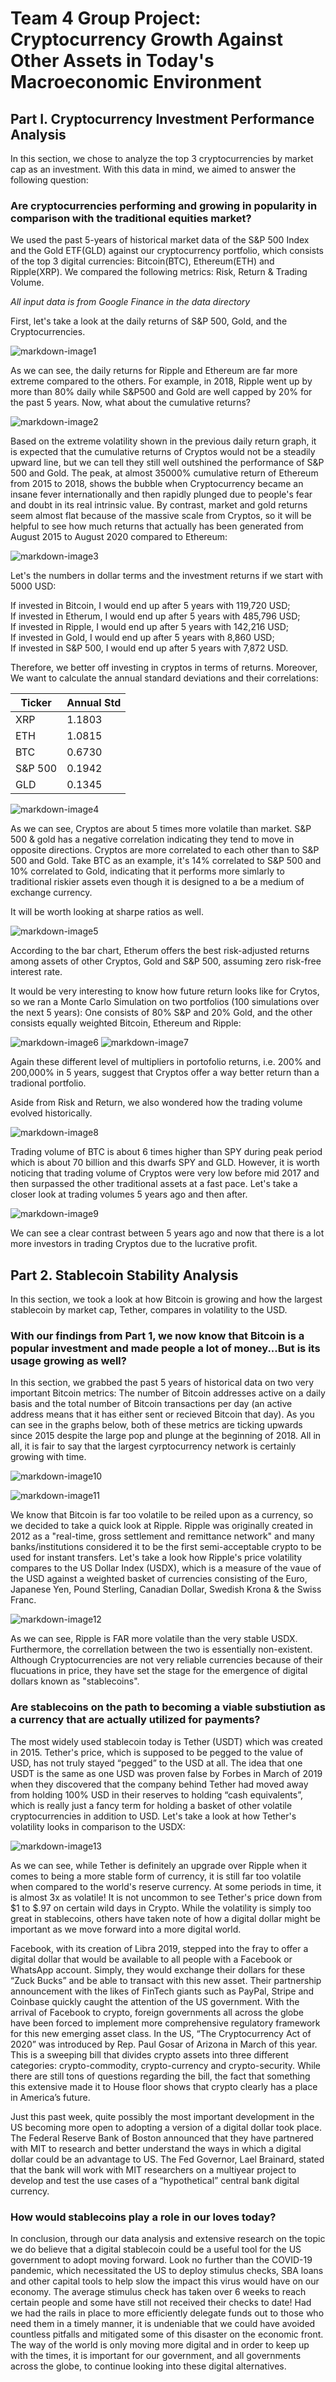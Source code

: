 # Team 4 Group Project: Cryptocurrency Growth Against Other Assets in Today's Macroeconomic Environment

## Part I. Cryptocurrency Investment Performance Analysis

In this section, we chose to analyze the top 3 cryptocurrencies by market cap as an investment. With this data in mind, we aimed to answer the following question:

### Are cryptocurrencies performing and growing in popularity in comparison with the traditional equities market?

We used the past 5-years of historical market data of the S&P 500 Index and the Gold ETF(GLD) against our cryptocurrency portfolio, which consists of the top 3 digital currencies: Bitcoin(BTC), Ethereum(ETH) and Ripple(XRP). We compared the following metrics: Risk, Return & Trading Volume.

*All input data is from Google Finance in the data directory*

First, let's take a look at the daily returns of S&P 500, Gold, and the Cryptocurrencies. 

![markdown-image1](Image/p1_crypto_folio_plot.png)

As we can see, the daily returns for Ripple and Ethereum are far more extreme compared to the others. For example, in 2018, Ripple went up by more than 80% daily while S&P500 and Gold are well capped by 20% for the past 5 years. Now, what about the cumulative returns? 

![markdown-image2](Image/p1_cum_crypto_plot.png)

Based on the extreme volatility shown in the previous daily return graph, it is expected that the cumulative returns of Cryptos would not be a steadily upward line, but we can tell they still well outshined the performance of S&P 500 and Gold. The peak, at almost 35000% cumulative return of Ethereum from 2015 to 2018, shows the bubble when Cryptocurrency became an insane fever internationally and then rapidly plunged due to people's fear and doubt in its real intrinsic value. By contrast, market and gold returns seem almost flat because of the massive scale from Cryptos, so it will be helpful to see how much returns that actually has been generated from August 2015 to August 2020 compared to Ethereum: 

![markdown-image3](Image/p1_cum_single_plot.png)

Let's the numbers in dollar terms and the investment returns if we start with 5000 USD: 

If invested in Bitcoin, I would end up after 5 years with 119,720 USD; <br />
If invested in Etherum, I would end up after 5 years with 485,796 USD; <br />
If invested in Ripple, I would end up after 5 years with  142,216 USD; <br />
If invested in Gold, I would end up after 5 years with 8,860 USD; <br />
If invested in S&P 500, I would end up after 5 years with  7,872 USD.

Therefore, we better off investing in cryptos in terms of returns. Moreover, We want to calculate the annual standard deviations and their correlations: 

| Ticker  | Annual Std |
| --------| -----------|
| XRP     |    1.1803  |
| ETH     |    1.0815  |
| BTC     |    0.6730  |
| S&P 500 |    0.1942  |
| GLD     |    0.1345  |


![markdown-image4](Image/corr.png)

As we can see, Cryptos are about 5 times more volatile than market. S&P 500 & gold has a negative correlation indicating they tend to move in opposite directions. Cryptos are more correlated to each other than to S&P 500 and Gold. Take BTC as an example, it's 14% correlated to S&P 500 and 10% correlated to Gold, indicating that it performs more simlarly to traditional riskier assets even though it is designed to a be a medium of exchange currency. 

It will be worth looking at sharpe ratios as well. 

![markdown-image5](Image/p1_sharpe_ratios.png)

According to the bar chart, Etherum offers the best risk-adjusted returns among assets of other Cryptos, Gold and S&P 500, assuming zero risk-free interest rate. 

It would be very interesting to know how future return looks like for Crytos, so we ran a Monte Carlo Simulation on two portfolios (100 simulations over the next 5 years): One consists of 80% S&P and 20% Gold, and the other consists equally weighted Bitcoin, Ethereum and Ripple: 

![markdown-image6](Image/p1_sg_port_plot.png)
![markdown-image7](Image/p1_crypto_port_plot.png)

Again these different level of multipliers in portofolio returns, i.e. 200% and 200,000% in 5 years, suggest that Cryptos offer a way better return than a tradional portfolio. 

Aside from Risk and Return, we also wondered how the trading volume evolved historically. 

![markdown-image8](Image/p1_volume_plot.png)

Trading volume of BTC is about 6 times higher than SPY during peak period which is about 70 billion and this dwarfs SPY and GLD. However, it is worth noticing that trading volume of Cryptos were very low before mid 2017 and then surpassed the other traditional assets at a fast pace. Let's take a closer look at trading volumes 5 years ago and then after.

![markdown-image9](Image/p1_comp_vol.png)

We can see a clear contrast between 5 years ago and now that there is a lot more investors in trading Cryptos due to the lucrative profit. 

## Part 2. Stablecoin Stability Analysis

In this section, we took a look at how Bitcoin is growing and how the largest stablecoin by market cap, Tether, compares in volatility to the USD. 

### With our findings from Part 1, we now know that Bitcoin is a popular investment and made people a lot of money...But is its usage growing as well?

In this section, we grabbed the past 5 years of historical data on two very important Bitcoin metrics: The number of Bitcoin addresses active on a daily basis and the total number of Bitcoin transactions per day (an active address means that it has either sent or recieved Bitcoin that day). As you can see in the graphs below, both of these metrics are ticking upwards since 2015 despite the large pop and plunge at the beginning of 2018. All in all, it is fair to say that the largest cyrptocurrency network is certainly growing with time.

![markdown-image10](Image/btc_wallets_active.png)

![markdown-image11](Image/btc_transactions.png)

We know that Bitcoin is far too volatile to be reiled upon as a currency, so we decided to take a quick look at Ripple. Ripple was originally created in 2012 as a "real-time, gross settlement and remittance network" and many banks/institutions considered it to be the first semi-acceptable crypto to be used for instant transfers. Let's take a look how Ripple's price volatility compares to the US Dollar Index (USDX), which is a measure of the vaue of the USD against a weighted basket of currencies consisting of the Euro, Japanese Yen, Pound Sterling, Canadian Dollar, Swedish Krona & the Swiss Franc.

![markdown-image12](Image/xrp_usdx_close.png)

As we can see, Ripple is FAR more volatile than the very stable USDX. Furthermore, the correllation between the two is essentially non-existent. Although Cryptocurrencies are not very reliable currencies because of their flucuations in price, they have set the stage for the emergence of digital dollars known as "stablecoins".

### Are stablecoins on the path to becoming a viable substiution as a currency that are actually utilized for payments?

The most widely used stablecoin today is Tether (USDT) which was created in 2015. Tether's price, which is supposed to be pegged to the value of USD, has not truly stayed “pegged” to the USD at all. The idea that one USDT is the same as one USD was proven false by Forbes in March of 2019 when they discovered that the company behind Tether had moved away from holding 100% USD in their reserves to holding “cash equivalents”, which is really just a fancy term for holding a basket of other volatile cryptocurrencies in addition to USD. Let's take a look at how Tether's volatility looks in comparison to the USDX:

![markdown-image13](Image/usdt_usdx_close.png)

As we can see, while Tether is definitely an upgrade over Ripple when it comes to being a more stable form of currency, it is still far too volatile when compared to the world's reserve currency. At some periods in time, it is almost 3x as volatile! It is not uncommon to see Tether's price down from $1 to $.97 on certain wild days in Crypto. While the volatility is simply too great in stablecoins, others have taken note of how a digital dollar might be important as we move forward into a more digital world.

Facebook, with its creation of Libra 2019, stepped into the fray to offer a digital dollar that would be available to all people with a Facebook or WhatsApp account. Simply, they would exchange their dollars for these “Zuck Bucks” and be able to transact with this new asset. Their partnership announcement with the likes of FinTech giants such as PayPal, Stripe and Coinbase quickly caught the attention of the US government. With the arrival of Facebook to crypto, foreign governments all across the globe have been forced to implement more comprehensive regulatory framework for this new emerging asset class. In the US, “The Cryptocurrency Act of 2020” was introduced by Rep. Paul Gosar of Arizona in March of this year. This is a sweeping bill that divides crypto assets into three different categories: crypto-commodity, crypto-currency and crypto-security. While there are still tons of questions regarding the bill, the fact that something this extensive made it to House floor shows that crypto clearly has a place in America’s future.

Just this past week, quite possibly the most important development in the US becoming more open to adopting a version of a digital dollar took place. The Federal Reserve Bank of Boston announced that they have partnered with MIT to research and better understand the ways in which a digital dollar could be an advantage to US. The Fed Governor, Lael Brainard, stated that the bank will work with MIT researchers on a multiyear project to develop and test the use cases of a “hypothetical” central bank digital currency.

### How would stablecoins play a role in our loves today?

In conclusion, through our data analysis and extensive research on the topic we do believe that a digital stablecoin could be a useful tool for the US government to adopt moving forward. Look no further than the COVID-19 pandemic, which necessitated the US to deploy stimulus checks, SBA loans and other capital tools to help slow the impact this virus would have on our economy. The average stimulus check has taken over 6 weeks to reach certain people and some have still not received their checks to date! Had we had the rails in place to more efficiently delegate funds out to those who need them in a timely manner, it is undeniable that we could have avoided countless pitfalls and mitigated some of this disaster on the economic front. The way of the world is only moving more digital and in order to keep up with the times, it is important for our government, and all governments across the globe, to continue looking into these digital alternatives.








